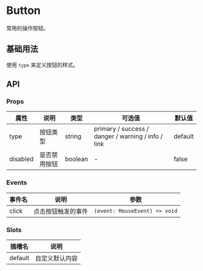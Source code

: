 # Button

常用的操作按钮。

## 基础用法

使用 `type` 来定义按钮的样式。

## API

### Props

| 属性              | 说明                             | 类型 | 可选值           | 默认值        |
| ----------------- | -------------------------------- | --------------- | ------ | ------ |
| type            | 按钮类型           | string   | primary / success / danger / warning / info / link        | default |
| disabled | 是否禁用按钮 | boolean | - | false    |

### Events

| 事件名 | 说明               | 参数                          |
| ------ | ------------------ | ----------------------------- |
| click  | 点击按钮触发的事件 | `(event: MouseEvent) => void` |

### Slots

| 插槽名  | 说明           |
| ------- | -------------- |
| default | 自定义默认内容 |

